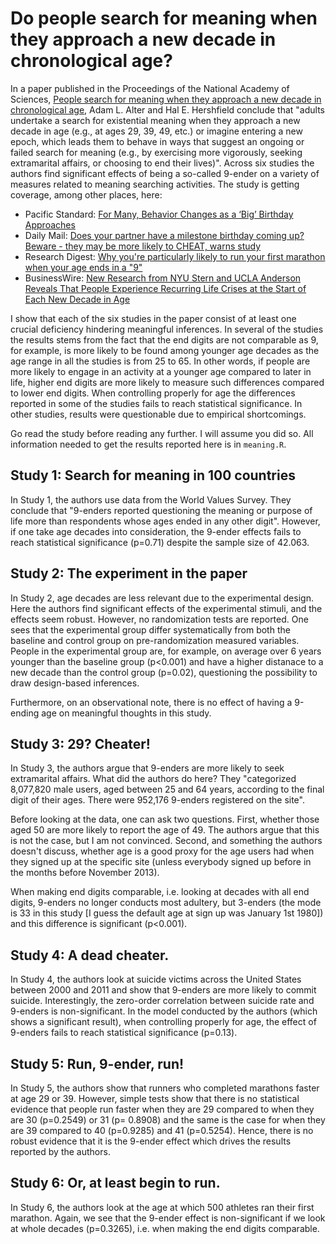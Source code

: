 # Do people search for meaning when they approach a new decade in chronological age?

In a paper published in the Proceedings of the National Academy of Sciences, [People search for meaning when they approach a new decade in chronological age](http://www.pnas.org/content/early/2014/11/12/1415086111.abstract), Adam L. Alter and Hal E. Hershfield conclude that "adults undertake a search for existential meaning when they approach a new decade in age (e.g., at ages 29, 39, 49, etc.) or imagine entering a new epoch, which leads them to behave in ways that suggest an ongoing or failed search for meaning (e.g., by exercising more vigorously, seeking extramarital affairs, or choosing to end their lives)". Across six studies the authors find significant effects of being a so-called 9-ender on a variety of measures related to meaning searching activities. The study is getting coverage, among other places, here:

- Pacific Standard: [For Many, Behavior Changes as a ‘Big’ Birthday Approaches](http://www.psmag.com/navigation/health-and-behavior/many-behavior-changes-big-birthday-approaches-94736/)
- Daily Mail: [Does your partner have a milestone birthday coming up? Beware - they may be more likely to CHEAT, warns study](http://www.dailymail.co.uk/sciencetech/article-2839670/Does-partner-milestone-birthday-coming-Beware-likely-CHEAT-warns-study.html)
- Research Digest: [Why you're particularly likely to run your first marathon when your age ends in a "9"](http://digest.bps.org.uk/2014/11/why-youre-particularly-likely-to-run.html)
- BusinessWire: [New Research from NYU Stern and UCLA Anderson Reveals That People Experience Recurring Life Crises at the Start of Each New Decade in Age](http://www.businesswire.com/news/home/20141118005101/en/Research-NYU-Stern-UCLA-Anderson-Reveals-People#.VGupFvlMxVI)

I show that each of the six studies in the paper consist of at least one crucial deficiency hindering meaningful inferences. In several of the studies the results stems from the fact that the end digits are not comparable as 9, for example, is more likely to be found among younger age decades as the age range in all the studies is from 25 to 65. In other words, if people are more likely to engage in an activity at a younger age compared to later in life, higher end digits are more likely to measure such differences compared to lower end digits. When controlling properly for age the differences reported in some of the studies fails to reach statistical significance. In other studies, results were questionable due to empirical shortcomings.

Go read the study before reading any further. I will assume you did so. All information needed to get the results reported here is in `meaning.R`.

## Study 1: Search for meaning in 100 countries
In Study 1, the authors use data from the World Values Survey. They conclude that "9-enders reported questioning the meaning or purpose of life more than respondents whose ages ended in any other digit". However, if one take age decades into consideration, the 9-ender effects fails to reach statistical significance (p=0.71) despite the sample size of 42.063. 

## Study 2: The experiment in the paper
In Study 2, age decades are less relevant due to the experimental design. Here the authors find significant effects of the experimental stimuli, and the effects seem robust. However, no randomization tests are reported. One sees that the experimental group differ systematically from both the baseline and control group on pre-randomization measured variables. People in the experimental group are, for example, on average over 6 years younger than the baseline group (p<0.001) and have a higher distanace to a new decade than the control group (p=0.02), questioning the possibility to draw design-based inferences. 

Furthermore, on an observational note, there is no effect of having a 9-ending age on meaningful thoughts in this study. 

## Study 3: 29? Cheater!
In Study 3, the authors argue that 9-enders are more likely to seek extramarital affairs. What did the authors do here? They "categorized 8,077,820 male users, aged between 25 and 64 years, according to the final digit of their ages. There were 952,176 9-enders registered on the site".

Before looking at the data, one can ask two questions. First, whether those aged 50 are more likely to report the age of 49. The authors argue that this is not the case, but I am not convinced. Second, and something the authors doesn't discuss, whether age is a good proxy for the age users had when they signed up at the specific site (unless everybody signed up before in the months before November 2013). 

When making end digits comparable, i.e. looking at decades with all end digits, 9-enders no longer conducts most adultery, but 3-enders (the mode is 33 in this study [I guess the default age at sign up was January 1st 1980]) and this difference is significant (p<0.001). 

## Study 4: A dead cheater.
In Study 4, the authors look at suicide victims across the United States between 2000 and 2011 and show that 9-enders are more likely to commit suicide. Interestingly, the zero-order correlation between suicide rate and 9-enders is non-significant. In the model conducted by the authors (which shows a significant result), when controlling properly for age, the effect of 9-enders fails to reach statistical significance (p=0.13).

## Study 5: Run, 9-ender, run!
In Study 5, the authors show that runners who completed marathons faster at age 29 or 39. However, simple tests show that there is no statistical evidence that people run faster when they are 29 compared to when they are 30 (p=0.2549) or 31 (p= 0.8908) and the same is the case for when they are 39 compared to 40 (p=0.9285) and 41 (p=0.5254). Hence, there is no robust evidence that it is the 9-ender effect which drives the results reported by the authors. 

## Study 6: Or, at least begin to run.
In Study 6, the authors look at the age at which 500 athletes ran their first marathon. Again, we see that the 9-ender effect is non-significant if we look at whole decades (p=0.3265), i.e. when making the end digits comparable.